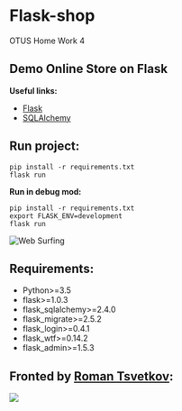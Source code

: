 # Flask-shop
OTUS Home Work 4

## Demo Online Store on Flask
**Useful links:**
* [Flask](https://en.wikipedia.org/wiki/Flask_(web_framework))
* [SQLAlchemy](https://flask-sqlalchemy.palletsprojects.com/en/2.x/)

## Run project:
```
pip install -r requirements.txt
flask run
```

**Run in debug mod:**
```
pip install -r requirements.txt
export FLASK_ENV=development
flask run
```
![Web Surfing](https://media.giphy.com/media/5wG597QP1fjG7xIfte/giphy.gif)


## Requirements:
* Python>=3.5
* flask>=1.0.3
* flask_sqlalchemy>=2.4.0
* flask_migrate>=2.5.2
* flask_login>=0.4.1
* flask_wtf>=0.14.2
* flask_admin>=1.5.3

## Fronted by [Roman Tsvetkov](https://github.com/tsvetkovrb):
![](https://media.giphy.com/media/13XW2MJE0XCoM0/giphy.gif)
